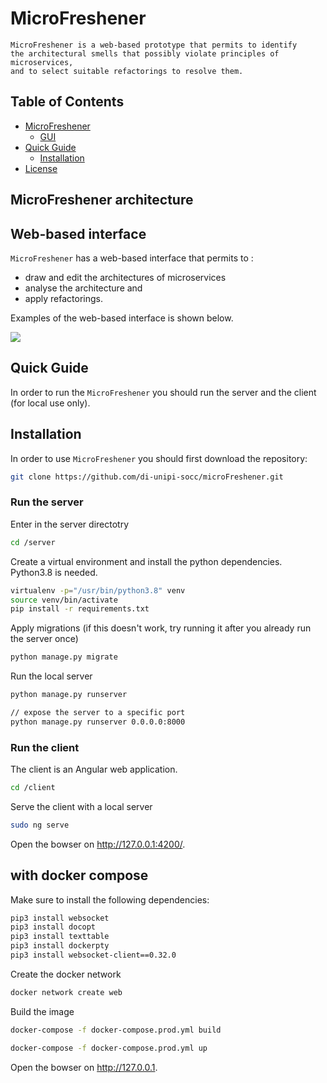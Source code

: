 # MicroFreshener

```
MicroFreshener is a web-based prototype that permits to identify
the architectural smells that possibly violate principles of microservices, 
and to select suitable refactorings to resolve them.
```


## Table of Contents
- [MicroFreshener](#microfreshener-architecture)
  * [GUI](#web-based-interface)
  <!-- * [Internal architecture](#internal-architecture) -->
- [Quick Guide](#quick-guide)
  * [Installation](#installation)
  <!-- * [Example of usage](#example-of-usage) -->
- [License](#license)

## MicroFreshener architecture

## Web-based interface
`MicroFreshener` has a web-based interface that permits to :
- draw and edit the architectures of microservices
- analyse the architecture and 
- apply refactorings.

Examples of the web-based interface is shown below.

![](./docs/demo.gif)


## Quick Guide
In order to run the `MicroFreshener` you should run the server and the client (for local use only).

## Installation
In order to use `MicroFreshener` you should first download the repository:

```bash
git clone https://github.com/di-unipi-socc/microFreshener.git
```

### Run the server
Enter in the server directotry 

```bash
cd /server
```

Create a virtual environment and install the python dependencies. Python3.8 is needed.

```bash
virtualenv -p="/usr/bin/python3.8" venv  
source venv/bin/activate 
pip install -r requirements.txt 
```

Apply migrations (if this doesn't work, try running it after you already run the server once)

```bash
python manage.py migrate

```

Run the local server

```bash
python manage.py runserver

// expose the server to a specific port
python manage.py runserver 0.0.0.0:8000

```

###  Run the client
The client is an Angular web application.

```bash
cd /client
```

Serve the client with a local server

```bash
sudo ng serve
```
[comment]: <> (// deploy on production host "neri.di.unipi.it")
[comment]: <> (ng serve --host neri.di.unipi.it -c production)

Open the bowser on http://127.0.0.1:4200/.


## with docker compose

Make sure to install the following dependencies:

```bash
pip3 install websocket
pip3 install docopt
pip3 install texttable
pip3 install dockerpty
pip3 install websocket-client==0.32.0
```

Create the docker network
```bash
docker network create web
```
Build the image

```bash
docker-compose -f docker-compose.prod.yml build
```

```bash
docker-compose -f docker-compose.prod.yml up
```

Open the bowser on http://127.0.0.1.
